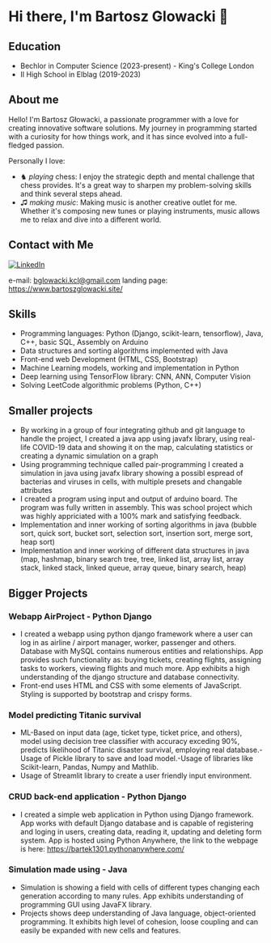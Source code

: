 # Hi there, I'm Bartosz Glowacki 👋

## Education

* Bechlor in Computer Science (2023-present) - King's College London
* II High School in Elblag (2019-2023)

## About me

Hello! I'm Bartosz Głowacki, a passionate programmer with a love for creating innovative software solutions. My journey in programming started with a curiosity for how things work, and it has since evolved into a full-fledged passion.

Personally I love:
- ♞ *playing* chess: I enjoy the strategic depth and mental challenge that chess provides. It's a great way to sharpen my problem-solving skills and think several steps ahead. 
- ♫ *making music*: Making music is another creative outlet for me. Whether it's composing new tunes or playing instruments, music allows me to relax and dive into a different world.

## Contact with Me

[![LinkedIn](https://img.shields.io/badge/LinkedIn-0077B5?style=for-the-badge&logo=linkedin&logoColor=white)](https://www.linkedin.com/in/bartosz-glowacki-kcl/)

e-mail: bglowacki.kcl@gmail.com
landing page: https://www.bartoszglowacki.site/

## Skills

- Programming languages: Python (Django, scikit-learn, tensorflow), Java, C++, basic SQL, Assembly on Arduino
- Data structures and sorting algorithms implemented with Java
- Front-end web Development (HTML, CSS, Bootstrap)
- Machine Learning models, working and implementation in Python
- Deep learning using TensorFlow library: CNN, ANN, Computer Vision
- Solving LeetCode algorithmic problems (Python, C++)

## Smaller projects

- By working in a group of four integrating github and git language to handle the project, I created a java app using javafx library, using real-life COVID-19 data and showing it on the map, calculating statistics or creating a dynamic simulation on a graph
- Using programming technique called pair-programming I created a simulation in java using javafx library showing a possibl espread of bacterias and viruses in cells, with multiple presets and changable attributes
- I created a program using input and output of arduino board. The program was fully written in assembly. This was school project which was highly appriciated with a 100% mark and satisfying feedback.
- Implementation and inner working of sorting algorithms in java (bubble sort, quick sort, bucket sort, selection sort, insertion sort, merge sort, heap sort)
- Implementation and inner working of different data structures in java (map, hashmap, binary search tree, tree, linked list, array list, array stack, linked stack, linked queue, array queue, binary search, heap)

## Bigger Projects

### Webapp AirProject - Python Django
- I created a webapp using python django framework where a user can log in as airline / airport manager, worker, passenger and others. Database with MySQL contains numerous entities and relationships. App provides such functionality as: buying tickets, creating flights, assigning tasks to workers, viewing flights and much more. App exhibits a high understanding of the django structure and database connectivity. 
- Front-end uses HTML and CSS with some elements of JavaScript. Styling is supported by bootstrap and crispy forms. 

### Model predicting Titanic survival 
- ML-Based on input data (age, ticket type, ticket price, and others), model using decision tree classifier with accuracy exceding 90%, predicts likelihood of Titanic disaster survival, employing real database.-Usage of Pickle library to save and load model.-Usage of libraries like Scikit-learn, Pandas, Numpy and Mathlib.
- Usage of Streamlit library to create a user friendly input environment.

### CRUD back-end application - Python Django
- I created a simple web application in Python using Django framework. App works with default Django database and is capable of registering and loging in users, creating data, reading it, updating and deleting form system. App is hosted using Python Anywhere, the link to the webpage is here: https://bartek1301.pythonanywhere.com/

### Simulation made using - Java
- Simulation is showing a field with cells of different types changing each generation according to many rules. App exhibits understanding of programming GUI using JavaFX library.
- Projects shows deep understanding of Java language, object-oriented programming. It exhibits high level of cohesion, loose coupling and can easily be expanded with new cells and features.
